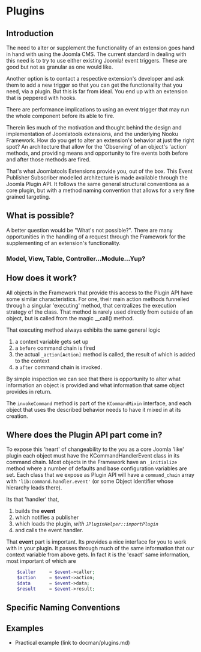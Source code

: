 # Plugins

## Introduction
<!-- THIS SEEMS LIKE MORE OF A BLOG POST TO ME-->
The need to alter or supplement the functionality of an extension goes hand in hand with using the Joomla CMS. The current standard
in dealing with this need is to try to use either existing Joomla! event triggers. These are good but not as granular as one would like.

Another option is to contact a respective extension's developer and ask them to add a new trigger so that you can get the functionality that you need, via a plugin. But this is
far from ideal. You end up with an extension that is peppered with hooks.

There are performance implications to using an event trigger that may run the whole component before its able to fire.

Therein lies much of the motivation and thought behind the design and implementation of Joomlatools extensions, and the underlying Nooku Framework.
How do you get to alter an extension's behavior at just the right spot? An architecture that allow for the 'Observing' of an object's
'action' methods, and providing means and opportunity to fire events both before and after those methods are fired.

That's what Joomlatools Extensions provide you, out of the box. This Event Publisher Subscriber modelled architecture is made available
through the Joomla Plugin API. It follows the same general structural conventions as a core plugin, but with a method naming convention
 that allows for a very fine grained targeting.

<!-- THIS SEEMS LIKE MORE OF A BLOG POST TO ME-->

## What is possible?

A better question would be "What's not possible?". There are many opportunities in the handling of a request through the Framework for the
supplementing of an extension's functionality.



### Model, View, Table, Controller...Module...Yup?

## How does it work?

All objects in the Framework that provide this access to the Plugin API have some similar characteristics. For one, their main
action methods funnelled through a singular 'executing' method, that centralizes the execution strategy of the class. That method
is rarely used directly from outside of an object, but is called from the magic \_\_call() method.

That executing method always exhibits the same general logic

1. a context variable gets set up
2. a `before` command chain is fired
3. the actual `_action[Action]` method is called, the result of which is added to the context
4. a `after` command chain is invoked.

By simple inspection we can see that there is opportunity to alter what information an object is provided and what information
that same object provides in return.

<!-- KControllerAbstract::execute() or KViewAbstract::render() -->

The `invokeCommand` method is part of the `KCommandMixin` interface, and each object that uses the described behavior needs to
have it mixed in at its creation.

## Where does the Plugin API part come in?

To expose this 'heart' of changeability to the you as a core Joomla 'like' plugin each object must have the KCommandHandlerEvent class
in its command chain. Most objects in the Framework have an `_initialize` method where a number of defaults and base configuration variables
are set. Each class that we expose as Plugin API will have a `command_chain` array with `'lib:command.handler.event'` (or some Object Identifier whose hierarchy
leads there).

Its that 'handler' that,
1. builds the **event**
2. which notifies a publisher
3. which loads the plugin, _with `JPluginHelper::importPlugin`_
4. and calls the event handler.

<!-- DIAGRAM HERE -->

That **event** part is important. Its provides a nice interface for you to work with in your plugin. It passes through much
of the same information that our context variable from above gets. In fact it is the 'exact' same information, most important of which are

```php
    $caller		= $event->caller;
    $action 	= $event->action;
    $data 		= $event->data;
    $result 	= $event->result;
```

## Specific Naming Conventions


## Examples

* Practical example (link to docman/plugins.md)

